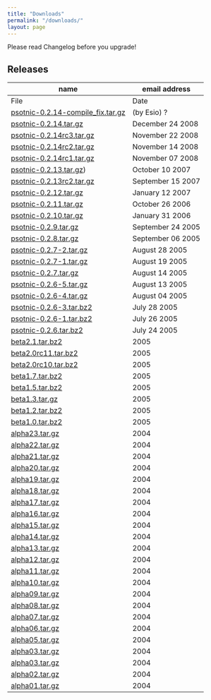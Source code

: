 ```yaml
---
title: "Downloads"
permalink: "/downloads/"
layout: page
---
```

Please read Changelog before you upgrade!

## Releases

|name|email address|
|------|-----------|
|File  |Date       |
|[psotnic-0.2.14-compile_fix.tar.gz](https://github.com/psotnic/old-releases/raw/main/psotnic-0.2.14-compile_fix.tar.gz)| (by Esio)	?|
|[psotnic-0.2.14.tar.gz](https://github.com/psotnic/old-releases/raw/main/psotnic-0.2.14.tar.gz)|	December 24 2008|
|[psotnic-0.2.14rc3.tar.gz](https://github.com/psotnic/old-releases/blob/main/psotnic-0.2.14rc3.tar.gz)|	November 22 2008|
|[psotnic-0.2.14rc2.tar.gz](https://github.com/psotnic/old-releases/blob/main/psotnic-0.2.14rc2.tar.gz)|	November 14 2008|
|[psotnic-0.2.14rc1.tar.gz](https://github.com/psotnic/old-releases/blob/main/psotnic-0.2.14rc1.tar.gz)|	November 07 2008|
|[psotnic-0.2.13.tar.gz](https://github.com/psotnic/old-releases/raw/main/psotnic-0.2.13.tar.gz))|	October 10 2007|
|[psotnic-0.2.13rc2.tar.gz](https://github.com/psotnic/old-releases/blob/main/psotnic-0.2.13rc2.tar.gz)|	September 15 2007|
|[psotnic-0.2.12.tar.gz](https://github.com/psotnic/old-releases/blob/main/psotnic-0.2.12.tar.gz)|	January 12 2007|
|[psotnic-0.2.11.tar.gz](https://github.com/psotnic/old-releases/blob/main/psotnic-0.2.11.tar.gz)|	October 26 2006|
|[psotnic-0.2.10.tar.gz](https://github.com/psotnic/old-releases/blob/main/psotnic-0.2.10.tar.gz)|	January 31 2006|
|[psotnic-0.2.9.tar.gz](https://github.com/psotnic/old-releases/blob/main/psotnic-0.2.9.tar.gz)|	September 24 2005|
|[psotnic-0.2.8.tar.gz](https://github.com/psotnic/old-releases/blob/main/psotnic-0.2.8.tar.gz)|	September 06 2005|
|[psotnic-0.2.7-2.tar.gz](https://github.com/psotnic/old-releases/blob/main/psotnic-0.2.7-2.tar.gz)|	August 28 2005|
|[psotnic-0.2.7-1.tar.gz](https://github.com/psotnic/old-releases/blob/main/psotnic-0.2.7-1.tar.gz)|	August 19 2005|
|[psotnic-0.2.7.tar.gz](https://github.com/psotnic/old-releases/blob/main/psotnic-0.2.7.tar.gz)|	August 14 2005|
|[psotnic-0.2.6-5.tar.gz](https://github.com/psotnic/old-releases/blob/main/psotnic-0.2.6-5.tar.gz)|	August 13 2005|
|[psotnic-0.2.6-4.tar.gz](https://github.com/psotnic/old-releases/blob/main/psotnic-0.2.6-4.tar.gz)|	August 04 2005|
|[psotnic-0.2.6-3.tar.bz2](https://github.com/psotnic/old-releases/blob/main/psotnic-0.2.6-3.tar.bz2)|	July 28 2005|
|[psotnic-0.2.6-1.tar.bz2](https://github.com/psotnic/old-releases/blob/main/psotnic-0.2.6-1.tar.bz2)|	July 26 2005|
|[psotnic-0.2.6.tar.bz2](https://github.com/psotnic/old-releases/blob/main/psotnic-0.2.6.tar.bz2)|	July 24 2005|
|[beta2.1.tar.bz2](https://github.com/psotnic/old-releases/blob/main/beta2.1.tar.bz2)|	2005|
|[beta2.0rc11.tar.bz2](https://github.com/psotnic/old-releases/blob/main/beta2.0rc11.tar.bz2)|	2005|
|[beta2.0rc10.tar.bz2](https://github.com/psotnic/old-releases/blob/main/beta2.0rc10.tar.bz2)|	2005|
|[beta1.7.tar.bz2](https://github.com/psotnic/old-releases/blob/main/beta1.7.tar.bz2)|	2005|
|[beta1.5.tar.bz2](https://github.com/psotnic/old-releases/blob/main/beta1.5.tar.bz2)|	2005|
|[beta1.3.tar.gz](https://github.com/psotnic/old-releases/blob/main/beta1.3.tar.gz)|	2005|
|[beta1.2.tar.bz2](https://github.com/psotnic/old-releases/blob/main/beta1.2.tar.bz2)|	2005|
|[beta1.0.tar.bz2](https://github.com/psotnic/old-releases/blob/main/beta1.0.tar.bz2)|	2005|
|[alpha23.tar.gz](https://github.com/psotnic/old-releases/blob/main/alpha23.tar.gz)|	2004|
|[alpha22.tar.gz](https://github.com/psotnic/old-releases/blob/main/alpha22.tar.gz)|	2004|
|[alpha21.tar.gz](https://github.com/psotnic/old-releases/blob/main/alpha21.tar.gz)|	2004|
|[alpha20.tar.gz](https://github.com/psotnic/old-releases/blob/main/alpha20.tar.gz)|	2004|
|[alpha19.tar.gz](https://github.com/psotnic/old-releases/blob/main/alpha19.tar.gz)|	2004|
|[alpha18.tar.gz](https://github.com/psotnic/old-releases/blob/main/alpha18.tar.gz)|	2004|
|[alpha17.tar.gz](https://github.com/psotnic/old-releases/blob/main/alpha17.tar.gz)|	2004|
|[alpha16.tar.gz](https://github.com/psotnic/old-releases/blob/main/alpha16.tar.gz)|	2004|
|[alpha15.tar.gz](https://github.com/psotnic/old-releases/blob/main/alpha15.tar.gz)|	2004|
|[alpha14.tar.gz](https://github.com/psotnic/old-releases/blob/main/alpha14.tar.gz)|	2004|
|[alpha13.tar.gz](https://github.com/psotnic/old-releases/blob/main/alpha13.tar.gz)|	2004|
|[alpha12.tar.gz](https://github.com/psotnic/old-releases/blob/main/alpha12.tar.gz)|	2004|
|[alpha11.tar.gz](https://github.com/psotnic/old-releases/blob/main/alpha11.tar.gz)|	2004|
|[alpha10.tar.gz](https://github.com/psotnic/old-releases/blob/main/alpha10.tar.gz)|	2004|
|[alpha09.tar.gz](https://github.com/psotnic/old-releases/blob/main/alpha09.tar.gz)|	2004|
|[alpha08.tar.gz](https://github.com/psotnic/old-releases/blob/main/alpha08.tar.gz)|	2004|
|[alpha07.tar.gz](https://github.com/psotnic/old-releases/blob/main/alpha07.tar.gz)|	2004|
|[alpha06.tar.gz](https://github.com/psotnic/old-releases/blob/main/alpha06.tar.gz)|	2004|
|[alpha05.tar.gz](https://github.com/psotnic/old-releases/blob/main/alpha05.tar.gz)|	2004|
|[alpha03.tar.gz](https://github.com/psotnic/old-releases/blob/main/alpha03.tar.gz)|	2004|
|[alpha03.tar.gz](https://github.com/psotnic/old-releases/blob/main/alpha03.tar.gz)|	2004|
|[alpha02.tar.gz](https://github.com/psotnic/old-releases/blob/main/alpha02.tar.gz)|	2004|
|[alpha01.tar.gz](https://github.com/psotnic/old-releases/blob/main/alpha01.tar.gz)|	2004|
